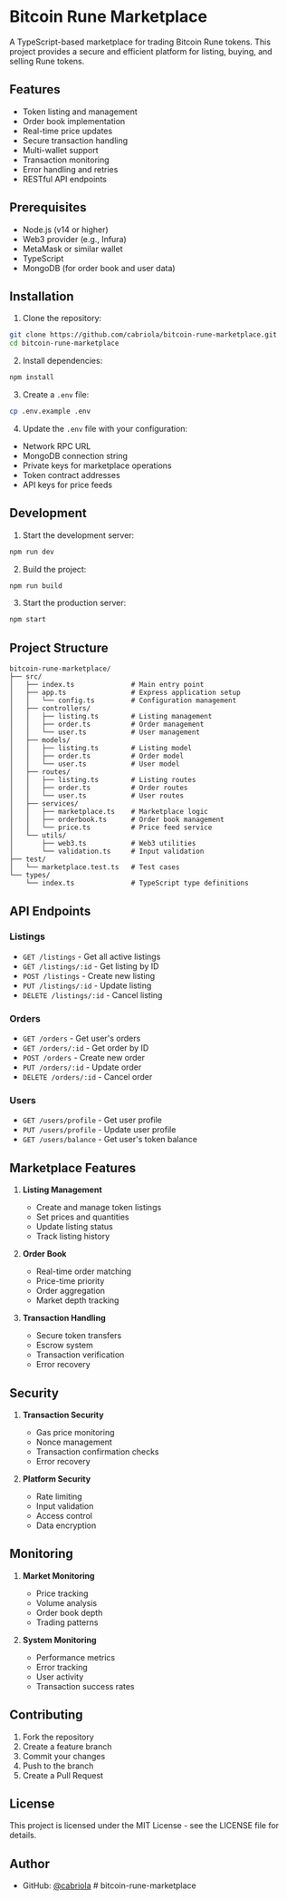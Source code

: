 # Bitcoin Rune Marketplace

A TypeScript-based marketplace for trading Bitcoin Rune tokens. This project provides a secure and efficient platform for listing, buying, and selling Rune tokens.

## Features

- Token listing and management
- Order book implementation
- Real-time price updates
- Secure transaction handling
- Multi-wallet support
- Transaction monitoring
- Error handling and retries
- RESTful API endpoints

## Prerequisites

- Node.js (v14 or higher)
- Web3 provider (e.g., Infura)
- MetaMask or similar wallet
- TypeScript
- MongoDB (for order book and user data)

## Installation

1. Clone the repository:
```bash
git clone https://github.com/cabriola/bitcoin-rune-marketplace.git
cd bitcoin-rune-marketplace
```

2. Install dependencies:
```bash
npm install
```

3. Create a `.env` file:
```bash
cp .env.example .env
```

4. Update the `.env` file with your configuration:
- Network RPC URL
- MongoDB connection string
- Private keys for marketplace operations
- Token contract addresses
- API keys for price feeds

## Development

1. Start the development server:
```bash
npm run dev
```

2. Build the project:
```bash
npm run build
```

3. Start the production server:
```bash
npm start
```

## Project Structure

```
bitcoin-rune-marketplace/
├── src/
│   ├── index.ts              # Main entry point
│   ├── app.ts                # Express application setup
│   │   └── config.ts         # Configuration management
│   ├── controllers/
│   │   ├── listing.ts        # Listing management
│   │   ├── order.ts          # Order management
│   │   └── user.ts           # User management
│   ├── models/
│   │   ├── listing.ts        # Listing model
│   │   ├── order.ts          # Order model
│   │   └── user.ts           # User model
│   ├── routes/
│   │   ├── listing.ts        # Listing routes
│   │   ├── order.ts          # Order routes
│   │   └── user.ts           # User routes
│   ├── services/
│   │   ├── marketplace.ts    # Marketplace logic
│   │   ├── orderbook.ts      # Order book management
│   │   └── price.ts          # Price feed service
│   └── utils/
│       ├── web3.ts           # Web3 utilities
│       └── validation.ts     # Input validation
├── test/
│   └── marketplace.test.ts   # Test cases
└── types/
    └── index.ts              # TypeScript type definitions
```

## API Endpoints

### Listings
- `GET /listings` - Get all active listings
- `GET /listings/:id` - Get listing by ID
- `POST /listings` - Create new listing
- `PUT /listings/:id` - Update listing
- `DELETE /listings/:id` - Cancel listing

### Orders
- `GET /orders` - Get user's orders
- `GET /orders/:id` - Get order by ID
- `POST /orders` - Create new order
- `PUT /orders/:id` - Update order
- `DELETE /orders/:id` - Cancel order

### Users
- `GET /users/profile` - Get user profile
- `PUT /users/profile` - Update user profile
- `GET /users/balance` - Get user's token balance

## Marketplace Features

1. **Listing Management**
   - Create and manage token listings
   - Set prices and quantities
   - Update listing status
   - Track listing history

2. **Order Book**
   - Real-time order matching
   - Price-time priority
   - Order aggregation
   - Market depth tracking

3. **Transaction Handling**
   - Secure token transfers
   - Escrow system
   - Transaction verification
   - Error recovery

## Security

1. **Transaction Security**
   - Gas price monitoring
   - Nonce management
   - Transaction confirmation checks
   - Error recovery

2. **Platform Security**
   - Rate limiting
   - Input validation
   - Access control
   - Data encryption

## Monitoring

1. **Market Monitoring**
   - Price tracking
   - Volume analysis
   - Order book depth
   - Trading patterns

2. **System Monitoring**
   - Performance metrics
   - Error tracking
   - User activity
   - Transaction success rates

## Contributing

1. Fork the repository
2. Create a feature branch
3. Commit your changes
4. Push to the branch
5. Create a Pull Request

## License

This project is licensed under the MIT License - see the LICENSE file for details.

## Author

- GitHub: [@cabriola](https://github.com/cabriola) #   b i t c o i n - r u n e - m a r k e t p l a c e  
 